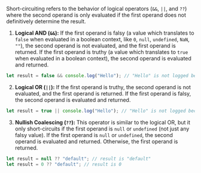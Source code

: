 Short-circuiting refers to the behavior of logical operators (`&&`, `||`, and `??`) where the second operand is only evaluated if the first operand does not definitively determine the result.

1. **Logical AND (`&&`):** If the first operand is falsy (a value which translates to `false` when evaluated in a boolean context, like `0`, `null`, `undefined`, `NaN`, `""`), the second operand is not evaluated, and the first operand is returned. If the first operand is truthy (a value which translates to `true` when evaluated in a boolean context), the second operand is evaluated and returned.

```typescript
let result = false && console.log("Hello"); // "Hello" is not logged because false is a falsy value
```

2. **Logical OR (`||`):** If the first operand is truthy, the second operand is not evaluated, and the first operand is returned. If the first operand is falsy, the second operand is evaluated and returned.

```typescript
let result = true || console.log("Hello"); // "Hello" is not logged because true is a truthy value
```

3. **Nullish Coalescing (`??`):** This operator is similar to the logical OR, but it only short-circuits if the first operand is `null` or `undefined` (not just any falsy value). If the first operand is `null` or `undefined`, the second operand is evaluated and returned. Otherwise, the first operand is returned.

```typescript
let result = null ?? "default"; // result is "default"
let result = 0 ?? "default"; // result is 0
```